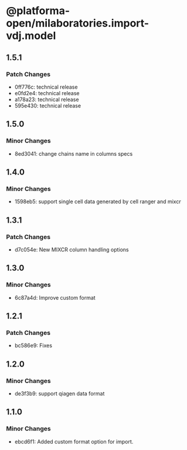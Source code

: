 # @platforma-open/milaboratories.import-vdj.model

## 1.5.1

### Patch Changes

- 0ff776c: technical release
- e0fd2e4: technical release
- a178a23: technical release
- 595e430: technical release

## 1.5.0

### Minor Changes

- 8ed3041: change chains name in columns specs

## 1.4.0

### Minor Changes

- 1598eb5: support single cell data generated by cell ranger and mixcr

## 1.3.1

### Patch Changes

- d7c054e: New MIXCR column handling options

## 1.3.0

### Minor Changes

- 6c87a4d: Improve custom format

## 1.2.1

### Patch Changes

- bc586e9: Fixes

## 1.2.0

### Minor Changes

- de3f3b9: support qiagen data format

## 1.1.0

### Minor Changes

- ebcd6f1: Added custom format option for import.
